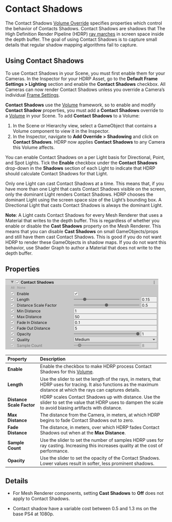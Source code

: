 # Contact Shadows
The Contact Shadows [Volume Override](Volume-Components.html) specifies properties which control the behavior of Contacts Shadows. Contact Shadows are shadows that The High Definition Render Pipeline (HDRP) [ray marches](Glossary.html#RayMarching) in screen space inside the depth buffer. The goal of using Contact Shadows is to capture small details that regular shadow mapping algorithms fail to capture.

## Using Contact Shadows

To use Contact Shadows in your Scene, you must first enable them for your Cameras. In the Inspector for your HDRP Asset, go to the **Default Frame Settings > Lighting** section and enable the **Contact Shadows** checkbox. All Cameras can now render Contact Shadows unless you override a Camera’s individual [Frame Settings](Frame-Settings.html).

**Contact Shadows** use the [Volume](Volumes.html) framework, so to enable and modify **Contact Shadow** properties, you must add a **Contact Shadows** override to a [Volume](Volumes.html) in your Scene. To add **Contact Shadows** to a Volume:

1. In the Scene or Hierarchy view, select a GameObject that contains a Volume component to view it in the Inspector.
2. In the Inspector, navigate to **Add Override > Shadowing** and click on **Contact Shadows**. HDRP now applies **Contact Shadows** to any Camera this Volume affects.

You can enable Contact Shadows on a per Light basis for Directional, Point, and Spot Lights. Tick the **Enable** checkbox under the **Contact Shadows** drop-down in the **Shadows** section of each Light to indicate that HDRP should calculate Contact Shadows for that Light.

Only one Light can cast Contact Shadows at a time. This means that, if you have more than one Light that casts Contact Shadows visible on the screen, only the dominant Light renders Contact Shadows. HDRP chooses the dominant Light using the screen space size of the Light’s bounding box. A Directional Light that casts Contact Shadows is always the dominant Light.

**Note**: A Light casts Contact Shadows for every Mesh Renderer that uses a Material that writes to the depth buffer. This is regardless of whether you enable or disable the **Cast Shadows** property on the Mesh Renderer. This means that you can disable **Cast Shadows** on small GameObjects/props and still have them cast Contact Shadows. This is good if you do not want HDRP to render these GameObjects in shadow maps. If you do not want this behavior, use Shader Graph to author a Material that does not write to the depth buffer.

## Properties

![](Images/Override-ContactShadows1.png)

| Property                  | Description                                                    |
| :------------------------ | :----------------------------------------------------------- |
| __Enable__                | Enable the checkbox to make HDRP process Contact Shadows for this [Volume](Volumes.html).       |
| __Length__                | Use the slider to set the length of the rays, in meters, that HDRP uses for tracing. It also functions as the maximum distance at which the rays can captures details. |
| __Distance Scale Factor__ | HDRP scales Contact Shadows up with distance. Use the slider to set the value that HDRP uses to dampen the scale to avoid biasing artifacts with distance. |
| __Max Distance__          | The distance from the Camera, in meters, at which HDRP begins to fade Contact Shadows out to zero. |
| __Fade Distance__         | The distance, in meters, over which HDRP fades Contact Shadows out when at the __Max Distance__. |
| __Sample Count__          | Use the slider to set the number of samples HDRP uses for ray casting. Increasing this increases quality at the cost of performance. |
| __Opacity__ |   Use the slider to set the opacity of the Contact Shadows. Lower values result in softer, less prominent shadows.   |

## Details

* For Mesh Renderer components, setting __Cast Shadows__ to __Off__ does not apply to Contact Shadows.

* Contact shadow have a variable cost between 0.5 and 1.3 ms on the base PS4 at 1080p.
